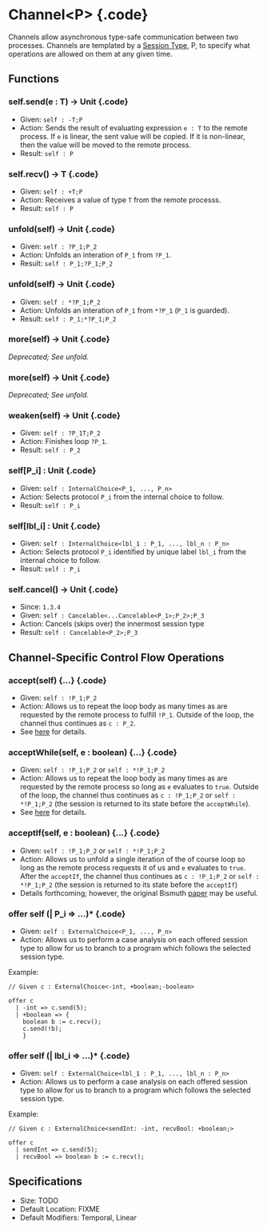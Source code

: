# Channel\<P\> {.code}
Channels allow asynchronous type-safe communication between two processes. Channels are templated by a [Session Type](../types.html#session-types), P, to specify what operations are allowed on them at any given time. 

## Functions

### self.send(e : T) -> Unit {.code}
* Given: `self : -T;P`
* Action: Sends the result of evaluating expression `e : T` to the remote process. If `e` is linear, the sent value will be copied. If it is non-linear, then the value will be moved to the remote process.
* Result: `self : P`

### self.recv() ->  T {.code}
* Given: `self : +T;P`
* Action: Receives a value of type `T` from the remote processs.
* Result: `self : P`

### unfold(self) -> Unit {.code}
* Given: `self : ?P_1;P_2`
* Action: Unfolds an interation of `P_1` from `?P_1`. 
* Result: `self : P_1;?P_1;P_2`

### unfold(self) -> Unit {.code}
* Given: `self : *?P_1;P_2`
* Action: Unfolds an interation of `P_1` from `*?P_1` (`P_1` is guarded). 
* Result: `self : P_1;*?P_1;P_2`

### more(self) -> Unit {.code}
*Deprecated; See unfold.*

### more(self) -> Unit {.code}
*Deprecated; See unfold.*

### weaken(self) -> Unit {.code}
* Given: `self : ?P_1T;P_2`
* Action: Finishes loop `?P_1`. 
* Result: `self : P_2`

### self[P_i] : Unit {.code}
* Given: `self : InternalChoice<P_1, ..., P_n>`
* Action: Selects protocol `P_i` from the internal choice to follow. 
* Result: `self : P_i`

### self[lbl_i] : Unit {.code}
* Given: `self : InternalChoice<lbl_1 : P_1, ..., lbl_n : P_n>`
* Action: Selects protocol `P_i` identified by unique label `lbl_i` from the internal choice to follow. 
* Result: `self : P_i`


### self.cancel() -> Unit {.code}
* Since: `1.3.4`
* Given: `self : Cancelable<...Cancelable<P_1>;P_2>;P_3`
* Action: Cancels (skips over) the innermost session type
* Result: `self : Cancelable<P_2>;P_3`



## Channel-Specific Control Flow Operations

### accept(self) {...} {.code} 
* Given: `self : !P_1;P_2`
* Action: Allows us to repeat the loop body as many times as are requested by the remote process to fulfill `!P_1`. Outside of the loop, the channel thus continues as `c : P_2`.
* See [here](https://bismuth-lang.org/ahf-CommunicatingProcessCalculus.pdf#subsubsection.7.3.1) for details.

### acceptWhile(self, e : boolean) {...} {.code}
* Given: `self : !P_1;P_2` or `self : *!P_1;P_2`
* Action: Allows us to repeat the loop body as many times as are requested by the remote process so long as `e` evaluates to `true`. Outside of the loop, the channel thus continues as `c : !P_1;P_2` or `self : *!P_1;P_2` (the session is returned to its state before the `acceptWhile`).
* See [here](https://bismuth-lang.org/ahf-CommunicatingProcessCalculus.pdf#subsubsection.7.3.1) for details.

### acceptIf(self, e : boolean) {...} {.code}
* Given: `self : !P_1;P_2` or `self : *!P_1;P_2`
* Action: Allows us to unfold a single iteration of the of course loop so long as the remote process requests it of us and `e` evaluates to `true`. After the `acceptIf`, the channel thus continues as `c : !P_1;P_2` or `self : *!P_1;P_2` (the session is returned to its state before the `acceptIf`)
* Details forthcoming; however, the original Bismuth [paper](https://bismuth-lang.org/ahf-CommunicatingProcessCalculus.pdf#subsubsection.7.3.1) may be useful.

### offer self (| P_i => ...)* {.code}
* Given: `self : ExternalChoice<P_1, ..., P_n>`
* Action: Allows us to perform a case analysis on each offered session type to allow for us to branch to a program which follows the selected session type. 

Example:
```bismuth 
// Given c : ExternalChoice<-int, +boolean;-boolean>

offer c 
  | -int => c.send(5);
  | +boolean => {
  	boolean b := c.recv(); 
  	c.send(!b);
    }
```

### offer self (| lbl_i => ...)* {.code}
* Given: `self : ExternalChoice<lbl_1 : P_1, ..., lbl_n : P_n>`
* Action: Allows us to perform a case analysis on each offered session type to allow for us to branch to a program which follows the selected session type. 

Example:
```bismuth 
// Given c : ExternalChoice<sendInt: -int, recvBool: +boolean;>

offer c 
  | sendInt => c.send(5);
  | recvBool => boolean b := c.recv(); 
```


## Specifications 
* Size: TODO
* Default Location: FIXME 
* Default Modifiers: Temporal, Linear



